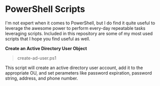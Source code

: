 # PowerShell Scripts

I'm not expert when it comes to PowerShell, but I do find it quite useful to leverage the awesome power to perform every-day repeatable tasks leveraging scripts.  Included in this repository are some of my most used scripts that I hope you find useful as well.

**Create an Active Directory User Object**
> create-ad-user.ps1

This script will create an active directory user account, add it to the appropriate OU, and set perameters like password expiration, password string, address, and phone number.
